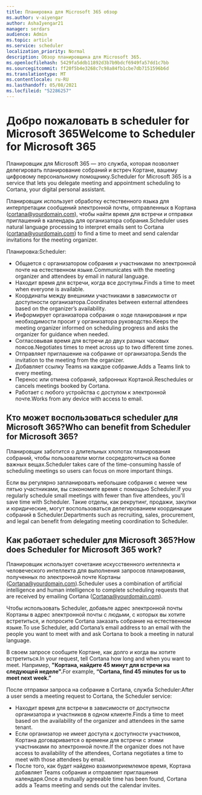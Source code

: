 ```yaml
---
title: Планировка для Microsoft 365 обзор
ms.author: v-aiyengar
author: AshaIyengar21
manager: serdars
audience: Admin
ms.topic: article
ms.service: scheduler
localization_priority: Normal
description: Обзор планировщика для Microsoft 365.
ms.openlocfilehash: 5429fa5ddb11892d3b7b9bdcf6949fa57dd1c7bb
ms.sourcegitcommit: ff20f5b4e3268c7c98a84fb1cbe7db7151596b6d
ms.translationtype: MT
ms.contentlocale: ru-RU
ms.lasthandoff: 05/08/2021
ms.locfileid: "52286257"
---
```

# <a name="welcome-to-scheduler-for-microsoft-365"></a><span data-ttu-id="4c6b2-103">Добро пожаловать в scheduler for Microsoft 365</span><span class="sxs-lookup"><span data-stu-id="4c6b2-103">Welcome to Scheduler for Microsoft 365</span></span>

<span data-ttu-id="4c6b2-104">Планировщик для Microsoft 365 — это служба, которая позволяет делегировать планирование собраний и встреч Кортане, вашему цифровому персональному помощнику.</span><span class="sxs-lookup"><span data-stu-id="4c6b2-104">Scheduler for Microsoft 365 is a service that lets you delegate meeting and appointment scheduling to Cortana, your digital personal assistant.</span></span> 

<span data-ttu-id="4c6b2-105">Планировщик использует обработку естественного языка для интерпретации сообщений электронной почты, отправленных в Кортана (cortana@yourdomain.com), чтобы найти время для встречи и отправки приглашений в календарь для организатора собрания.</span><span class="sxs-lookup"><span data-stu-id="4c6b2-105">Scheduler uses natural language processing to interpret emails sent to Cortana (cortana@yourdomain.com) to find a time to meet and send calendar invitations for the meeting organizer.</span></span>   

<span data-ttu-id="4c6b2-106">Планировка:</span><span class="sxs-lookup"><span data-stu-id="4c6b2-106">Scheduler:</span></span> 

- <span data-ttu-id="4c6b2-107">Общается с организатором собрания и участниками по электронной почте на естественном языке.</span><span class="sxs-lookup"><span data-stu-id="4c6b2-107">Communicates with the meeting organizer and attendees by email in natural language.</span></span>
- <span data-ttu-id="4c6b2-108">Находит время для встречи, когда все доступны.</span><span class="sxs-lookup"><span data-stu-id="4c6b2-108">Finds a time to meet when everyone is available.</span></span>
- <span data-ttu-id="4c6b2-109">Координаты между внешними участниками в зависимости от доступности организатора.</span><span class="sxs-lookup"><span data-stu-id="4c6b2-109">Coordinates between external attendees based on the organizer’s availability.</span></span>
- <span data-ttu-id="4c6b2-110">Информирует организатора собрания о ходе планирования и при необходимости просит у организатора руководство.</span><span class="sxs-lookup"><span data-stu-id="4c6b2-110">Keeps the meeting organizer informed on scheduling progress and asks the organizer for guidance when needed.</span></span>
- <span data-ttu-id="4c6b2-111">Согласовывая время для встречи до двух разных часовых поясов.</span><span class="sxs-lookup"><span data-stu-id="4c6b2-111">Negotiates times to meet across up to two different time zones.</span></span>
- <span data-ttu-id="4c6b2-112">Отправляет приглашение на собрание от организатора.</span><span class="sxs-lookup"><span data-stu-id="4c6b2-112">Sends the invitation to the meeting from the organizer.</span></span>
- <span data-ttu-id="4c6b2-113">Добавляет ссылку Teams на каждое собрание.</span><span class="sxs-lookup"><span data-stu-id="4c6b2-113">Adds a Teams link to every meeting.</span></span>
- <span data-ttu-id="4c6b2-114">Перенос или отмена собраний, забронных Кортаной.</span><span class="sxs-lookup"><span data-stu-id="4c6b2-114">Reschedules or cancels meetings booked by Cortana.</span></span>
- <span data-ttu-id="4c6b2-115">Работает с любого устройства с доступом к электронной почте.</span><span class="sxs-lookup"><span data-stu-id="4c6b2-115">Works from any device with access to email.</span></span>

## <a name="who-can-benefit-from-scheduler-for-microsoft-365"></a><span data-ttu-id="4c6b2-116">Кто может воспользоваться scheduler для Microsoft 365?</span><span class="sxs-lookup"><span data-stu-id="4c6b2-116">Who can benefit from Scheduler for Microsoft 365?</span></span>

<span data-ttu-id="4c6b2-117">Планировщик заботится о длительных хлопотах планирования собраний, чтобы пользователи могли сосредоточиться на более важных вещах.</span><span class="sxs-lookup"><span data-stu-id="4c6b2-117">Scheduler takes care of the time-consuming hassle of scheduling meetings so users can focus on more important things.</span></span> 

<span data-ttu-id="4c6b2-118">Если вы регулярно запланировать небольшие собрания с менее чем пятью участниками, вы сэкономите время с помощью Scheduler.</span><span class="sxs-lookup"><span data-stu-id="4c6b2-118">If you regularly schedule small meetings with fewer than five attendees, you'll save time with Scheduler.</span></span>  <span data-ttu-id="4c6b2-119">Такие отделы, как рекрутинг, продажи, закупки и юридические, могут воспользоваться делегированием координации собраний в Scheduler.</span><span class="sxs-lookup"><span data-stu-id="4c6b2-119">Departments such as recruiting, sales, procurement, and legal can benefit from delegating meeting coordination to Scheduler.</span></span>

## <a name="how-does-scheduler-for-microsoft-365-work"></a><span data-ttu-id="4c6b2-120">Как работает scheduler для Microsoft 365?</span><span class="sxs-lookup"><span data-stu-id="4c6b2-120">How does Scheduler for Microsoft 365 work?</span></span>

<span data-ttu-id="4c6b2-121">Планировщик использует сочетание искусственного интеллекта и человеческого интеллекта для выполнения запросов планирования, полученных по электронной почте Кортаны (Cortana@yourdomain.com).</span><span class="sxs-lookup"><span data-stu-id="4c6b2-121">Scheduler uses a combination of artificial intelligence and human intelligence to complete scheduling requests that are received by emailing Cortana (Cortana@yourdomain.com).</span></span>  

<span data-ttu-id="4c6b2-122">Чтобы использовать Scheduler, добавьте адрес электронной почты Кортаны в адрес электронной почты с людьми, с которых вы хотите встретиться, и попросите Cortana заказать собрание на естественном языке.</span><span class="sxs-lookup"><span data-stu-id="4c6b2-122">To use Scheduler, add Cortana’s email address to an email with the people you want to meet with and ask Cortana to book a meeting in natural language.</span></span> 

<span data-ttu-id="4c6b2-123">В своем запросе сообщите Кортане, как долго и когда вы хотите встретиться.</span><span class="sxs-lookup"><span data-stu-id="4c6b2-123">In your request, tell Cortana how long and when you want to meet.</span></span> <span data-ttu-id="4c6b2-124">Например, **"Кортана, найдите 45 минут для встречи на следующей неделе".**</span><span class="sxs-lookup"><span data-stu-id="4c6b2-124">For example, **“Cortana, find 45 minutes for us to meet next week.”**</span></span>

<span data-ttu-id="4c6b2-125">После отправки запроса на собрание в Cortana, служба Scheduler:</span><span class="sxs-lookup"><span data-stu-id="4c6b2-125">After a user sends a meeting request to Cortana, the Scheduler service:</span></span> 

- <span data-ttu-id="4c6b2-126">Находит время для встречи в зависимости от доступности организатора и участников в одном клиенте.</span><span class="sxs-lookup"><span data-stu-id="4c6b2-126">Finds a time to meet based on the availability of the organizer and attendees in the same tenant.</span></span>
- <span data-ttu-id="4c6b2-127">Если организатор не имеет доступа к доступности участников, Кортана договаривается о времени для встречи с этими участниками по электронной почте.</span><span class="sxs-lookup"><span data-stu-id="4c6b2-127">If the organizer does not have access to availability of the attendees, Cortana negotiates a time to meet with those attendees by email.</span></span> 
- <span data-ttu-id="4c6b2-128">После того, как будет найдено взаимоприемлемое время, Кортана добавляет Teams собрания и отправляет приглашения календаря.</span><span class="sxs-lookup"><span data-stu-id="4c6b2-128">Once a mutually agreeable time has been found, Cortana adds a Teams meeting and sends out the calendar invites.</span></span> 
